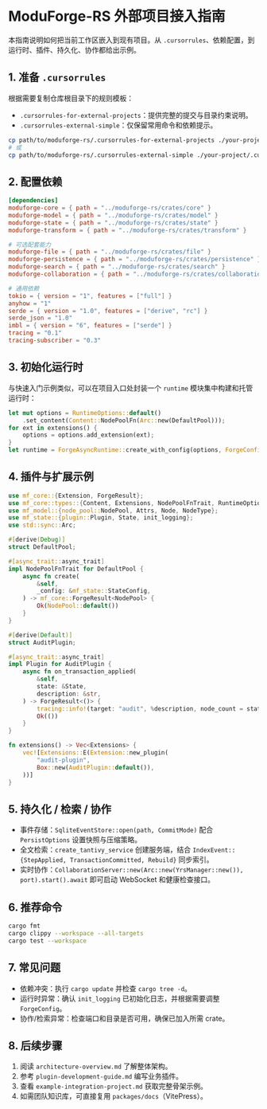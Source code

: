 # ModuForge-RS 外部项目接入指南

本指南说明如何把当前工作区嵌入到现有项目。从 `.cursorrules`、依赖配置，到运行时、插件、持久化、协作都给出示例。

## 1. 准备 `.cursorrules`
根据需要复制仓库根目录下的规则模板：
- `.cursorrules-for-external-projects`：提供完整的提交与目录约束说明。
- `.cursorrules-external-simple`：仅保留常用命令和依赖提示。

```bash
cp path/to/moduforge-rs/.cursorrules-for-external-projects ./your-project/.cursorrules
# 或
cp path/to/moduforge-rs/.cursorrules-external-simple ./your-project/.cursorrules
```

## 2. 配置依赖

```toml
[dependencies]
moduforge-core = { path = "../moduforge-rs/crates/core" }
moduforge-model = { path = "../moduforge-rs/crates/model" }
moduforge-state = { path = "../moduforge-rs/crates/state" }
moduforge-transform = { path = "../moduforge-rs/crates/transform" }

# 可选配套能力
moduforge-file = { path = "../moduforge-rs/crates/file" }
moduforge-persistence = { path = "../moduforge-rs/crates/persistence" }
moduforge-search = { path = "../moduforge-rs/crates/search" }
moduforge-collaboration = { path = "../moduforge-rs/crates/collaboration" }

# 通用依赖
tokio = { version = "1", features = ["full"] }
anyhow = "1"
serde = { version = "1.0", features = ["derive", "rc"] }
serde_json = "1.0"
imbl = { version = "6", features = ["serde"] }
tracing = "0.1"
tracing-subscriber = "0.3"
```

## 3. 初始化运行时
与快速入门示例类似，可以在项目入口处封装一个 `runtime` 模块集中构建和托管运行时：
```rust
let mut options = RuntimeOptions::default()
    .set_content(Content::NodePoolFn(Arc::new(DefaultPool)));
for ext in extensions() {
    options = options.add_extension(ext);
}
let runtime = ForgeAsyncRuntime::create_with_config(options, ForgeConfig::default()).await?;
```

## 4. 插件与扩展示例
```rust
use mf_core::{Extension, ForgeResult};
use mf_core::types::{Content, Extensions, NodePoolFnTrait, RuntimeOptions};
use mf_model::{node_pool::NodePool, Attrs, Node, NodeType};
use mf_state::{plugin::Plugin, State, init_logging};
use std::sync::Arc;

#[derive(Debug)]
struct DefaultPool;

#[async_trait::async_trait]
impl NodePoolFnTrait for DefaultPool {
    async fn create(
        &self,
        _config: &mf_state::StateConfig,
    ) -> mf_core::ForgeResult<NodePool> {
        Ok(NodePool::default())
    }
}

#[derive(Default)]
struct AuditPlugin;

#[async_trait::async_trait]
impl Plugin for AuditPlugin {
    async fn on_transaction_applied(
        &self,
        state: &State,
        description: &str,
    ) -> ForgeResult<()> {
        tracing::info!(target: "audit", %description, node_count = state.doc().size());
        Ok(())
    }
}

fn extensions() -> Vec<Extensions> {
    vec![Extensions::E(Extension::new_plugin(
        "audit-plugin",
        Box::new(AuditPlugin::default()),
    ))]
}
```

## 5. 持久化 / 检索 / 协作
- 事件存储：`SqliteEventStore::open(path, CommitMode)` 配合 `PersistOptions` 设置快照与压缩策略。
- 全文检索：`create_tantivy_service` 创建服务端，结合 `IndexEvent::{StepApplied, TransactionCommitted, Rebuild}` 同步索引。
- 实时协作：`CollaborationServer::new(Arc::new(YrsManager::new()), port).start().await` 即可启动 WebSocket 和健康检查接口。

## 6. 推荐命令
```bash
cargo fmt
cargo clippy --workspace --all-targets
cargo test --workspace
```

## 7. 常见问题
- 依赖冲突：执行 `cargo update` 并检查 `cargo tree -d`。
- 运行时异常：确认 `init_logging` 已初始化日志，并根据需要调整 `ForgeConfig`。
- 协作/检索异常：检查端口和目录是否可用，确保已加入所需 crate。

## 8. 后续步骤
1. 阅读 `architecture-overview.md` 了解整体架构。
2. 参考 `plugin-development-guide.md` 编写业务插件。
3. 查看 `example-integration-project.md` 获取完整骨架示例。
4. 如需团队知识库，可直接复用 `packages/docs`（VitePress）。
